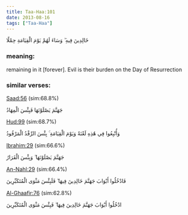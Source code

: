 ```yaml
---
title: Taa-Haa:101
date: 2013-08-16
tags: ["Taa-Haa"]
---
```

خَالِدِينَ فِيهِ ۖ وَسَاءَ لَهُمْ يَوْمَ الْقِيَامَةِ حِمْلًا
### meaning: 
remaining in it [forever]. Evil is their burden on the Day of Resurrection
### similar verses: 

[Saad:56](/38/56) (sim:68.8%)

جَهَنَّمَ يَصْلَوْنَهَا فَبِئْسَ الْمِهَادُ

[Hud:99](/11/99) (sim:68.7%)

وَأُتْبِعُوا فِي هَٰذِهِ لَعْنَةً وَيَوْمَ الْقِيَامَةِ ۚ بِئْسَ الرِّفْدُ الْمَرْفُودُ

[Ibrahim:29](/14/29) (sim:66.6%)

جَهَنَّمَ يَصْلَوْنَهَا ۖ وَبِئْسَ الْقَرَارُ

[An-Nahl:29](/16/29) (sim:66.4%)

فَادْخُلُوا أَبْوَابَ جَهَنَّمَ خَالِدِينَ فِيهَا ۖ فَلَبِئْسَ مَثْوَى الْمُتَكَبِّرِينَ

[Al-Ghaafir:76](/40/76) (sim:62.8%)

ادْخُلُوا أَبْوَابَ جَهَنَّمَ خَالِدِينَ فِيهَا ۖ فَبِئْسَ مَثْوَى الْمُتَكَبِّرِينَ
